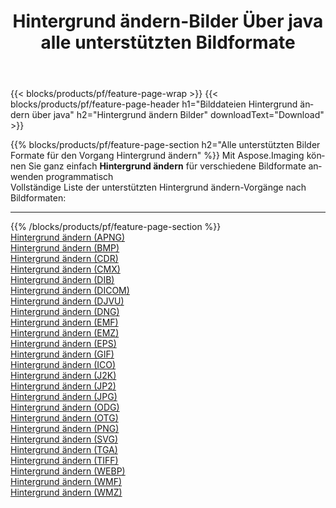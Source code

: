 ﻿---
title: Hintergrund ändern-Bilder Über java alle unterstützten Bildformate 
weight: 3920
url: /de/java/change-background 
lang: de
langdirlevel: 2
locales: zh-hans,ja,it,ru,de,es,fr,nl,id,lt,pl,pt,vi,tr,ko,zh-hant,ar,hi,th,sv,cs,uk,he
description: Mit Aspose.Imaging können Sie ganz einfach Hintergrund ändern Bilder über java
---

{{< blocks/products/pf/feature-page-wrap >}}
{{< blocks/products/pf/feature-page-header h1="Bilddateien Hintergrund ändern über java" h2="Hintergrund ändern Bilder" downloadText="Download" >}}


{{% blocks/products/pf/feature-page-section  h2="Alle unterstützten Bilder Formate für den Vorgang Hintergrund ändern" %}}
Mit Aspose.Imaging können Sie ganz einfach **Hintergrund ändern** für verschiedene Bildformate anwenden programmatisch
<br/>
Vollständige Liste der unterstützten Hintergrund ändern-Vorgänge nach Bildformaten:
<hr/>
{{% /blocks/products/pf/feature-page-section %}}
<div class="container-fluid productfamilypage bg-gray">
    <div class="convertypes bg-gray agp-content section">
        <div class="container">
		<div class="row other-converters">
		    <div class='col-md-2 other-converter remove-lp remove-rp'><a href="/imaging/de/java/change-background/apng" >Hintergrund ändern (APNG)</a></div><div class='col-md-2 other-converter remove-lp remove-rp'><a href="/imaging/de/java/change-background/bmp" >Hintergrund ändern (BMP)</a></div><div class='col-md-2 other-converter remove-lp remove-rp'><a href="/imaging/de/java/change-background/cdr" >Hintergrund ändern (CDR)</a></div><div class='col-md-2 other-converter remove-lp remove-rp'><a href="/imaging/de/java/change-background/cmx" >Hintergrund ändern (CMX)</a></div><div class='col-md-2 other-converter remove-lp remove-rp'><a href="/imaging/de/java/change-background/dib" >Hintergrund ändern (DIB)</a></div><div class='col-md-2 other-converter remove-lp remove-rp'><a href="/imaging/de/java/change-background/dicom" >Hintergrund ändern (DICOM)</a></div><div class='col-md-2 other-converter remove-lp remove-rp'><a href="/imaging/de/java/change-background/djvu" >Hintergrund ändern (DJVU)</a></div><div class='col-md-2 other-converter remove-lp remove-rp'><a href="/imaging/de/java/change-background/dng" >Hintergrund ändern (DNG)</a></div><div class='col-md-2 other-converter remove-lp remove-rp'><a href="/imaging/de/java/change-background/emf" >Hintergrund ändern (EMF)</a></div><div class='col-md-2 other-converter remove-lp remove-rp'><a href="/imaging/de/java/change-background/emz" >Hintergrund ändern (EMZ)</a></div><div class='col-md-2 other-converter remove-lp remove-rp'><a href="/imaging/de/java/change-background/eps" >Hintergrund ändern (EPS)</a></div><div class='col-md-2 other-converter remove-lp remove-rp'><a href="/imaging/de/java/change-background/gif" >Hintergrund ändern (GIF)</a></div><div class='col-md-2 other-converter remove-lp remove-rp'><a href="/imaging/de/java/change-background/ico" >Hintergrund ändern (ICO)</a></div><div class='col-md-2 other-converter remove-lp remove-rp'><a href="/imaging/de/java/change-background/j2k" >Hintergrund ändern (J2K)</a></div><div class='col-md-2 other-converter remove-lp remove-rp'><a href="/imaging/de/java/change-background/jp2" >Hintergrund ändern (JP2)</a></div><div class='col-md-2 other-converter remove-lp remove-rp'><a href="/imaging/de/java/change-background/jpg" >Hintergrund ändern (JPG)</a></div><div class='col-md-2 other-converter remove-lp remove-rp'><a href="/imaging/de/java/change-background/odg" >Hintergrund ändern (ODG)</a></div><div class='col-md-2 other-converter remove-lp remove-rp'><a href="/imaging/de/java/change-background/otg" >Hintergrund ändern (OTG)</a></div><div class='col-md-2 other-converter remove-lp remove-rp'><a href="/imaging/de/java/change-background/png" >Hintergrund ändern (PNG)</a></div><div class='col-md-2 other-converter remove-lp remove-rp'><a href="/imaging/de/java/change-background/svg" >Hintergrund ändern (SVG)</a></div><div class='col-md-2 other-converter remove-lp remove-rp'><a href="/imaging/de/java/change-background/tga" >Hintergrund ändern (TGA)</a></div><div class='col-md-2 other-converter remove-lp remove-rp'><a href="/imaging/de/java/change-background/tiff" >Hintergrund ändern (TIFF)</a></div><div class='col-md-2 other-converter remove-lp remove-rp'><a href="/imaging/de/java/change-background/webp" >Hintergrund ändern (WEBP)</a></div><div class='col-md-2 other-converter remove-lp remove-rp'><a href="/imaging/de/java/change-background/wmf" >Hintergrund ändern (WMF)</a></div><div class='col-md-2 other-converter remove-lp remove-rp'><a href="/imaging/de/java/change-background/wmz" >Hintergrund ändern (WMZ)</a></div>
                </div>
        </div>
    </div>
</div>
<br/>


